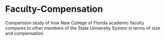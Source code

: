 # Faculty-Compensation
Comparision study of how New College of Florida academic faculty compares to other members of the State University System in terms of size and compensation
